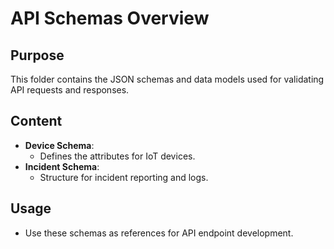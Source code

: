 
# API Schemas Overview

## Purpose
This folder contains the JSON schemas and data models used for validating API requests and responses.

## Content
- **Device Schema**:
  - Defines the attributes for IoT devices.
- **Incident Schema**:
  - Structure for incident reporting and logs.

## Usage
- Use these schemas as references for API endpoint development.
    
